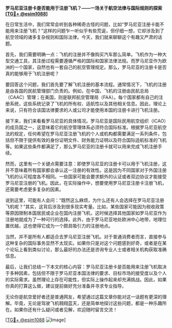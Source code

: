 **罗马尼亚注册卡是否能用于注册飞机？——一场关于航空法律与国际规则的探索[[TG💪+ @esim1088](https://t.me/s/esim1088)]**

在日常生活中，我们常常会听到各种稀奇古怪的问题，比如“罗马尼亚注册卡能不能用来注册飞机？”这样的问题乍一听似乎有些荒诞，但仔细一想，它却涉及到了航空领域的诸多复杂规则和国际法律。今天，我们就来聊聊这个有趣又严肃的话题。

首先，我们需要明确一点：飞机的注册并不像购买汽车那么简单。飞机作为一种大型交通工具，其注册过程需要遵循严格的国际和国家法律法规。而罗马尼亚作为欧洲的一个国家，自然也有一套自己的航空管理规定。那么，罗马尼亚的注册卡是否真的能够用于飞机注册呢？

要回答这个问题，我们首先要了解飞机注册的基本流程。通常情况下，飞机的注册是由各国的民航管理部门负责的。例如，在中国，飞机的注册由民航总局（CAAC）管理；在美国，则是联邦航空管理局（FAA）。每个国家都有自己的注册系统，这些系统记录了飞机的所有权、适航性以及其他相关信息。因此，理论上来说，只有符合该国法律要求的人或公司才能使用本国的注册卡进行飞机注册。

接下来，我们来看看罗马尼亚的具体情况。罗马尼亚是国际民用航空组织（ICAO）的成员国之一，这意味着它的航空管理体系必须符合国际标准。根据罗马尼亚航空法的规定，任何希望在罗马尼亚注册飞机的个人或机构都需要满足一系列条件，包括但不限于提供有效的身份证明文件、财务能力证明以及符合国际适航标准的飞机等。如果这些条件都满足了，那么罗马尼亚的注册卡就可以用来完成飞机注册手续。

然而，这里有一个关键点需要注意：即使罗马尼亚的注册卡可以用于飞机注册，这并不意味着所有国家都会承认这一注册的有效性。这是因为不同国家对于外国注册飞机的认可程度各不相同。一些国家可能会要求额外的认证或者双边协议才能接受罗马尼亚注册的飞机。因此，在实际操作中，想要使用罗马尼亚注册卡注册飞机，还需要考虑更多复杂的因素。

说到这里，可能有人会问：“既然这么麻烦，为什么还有人会选择在罗马尼亚注册飞机呢？”其实，这背后涉及到很多现实考量。比如，某些国家可能因为税收政策等原因限制本国居民或企业在国内注册飞机，这时候选择其他国家如罗马尼亚作为注册地就成为了一种可行的选择。此外，由于罗马尼亚地处欧洲中心地带，地理位置优越，这也使得它成为一个颇具吸引力的注册地点。

当然，并不是所有人都适合去罗马尼亚注册飞机。对于普通消费者而言，直接参与这种复杂的国际事务显然不太现实。如果你只是对这个问题感到好奇，或者是在某个论坛上看到类似讨论，那么最好的办法还是咨询专业人士或者相关机构获取准确信息。

最后，让我们总结一下本文的核心内容：罗马尼亚注册卡是否能用来注册飞机取决于多种因素，包括但不限于罗马尼亚本国法律的要求、目标市场的接受度以及个人的实际需求。虽然理论上存在可能性，但实际上操作起来却充满挑战。因此，如果你真的打算这么做，建议提前做好充分准备并寻求专业指导。

无论你是航空爱好者还是普通网友，希望通过这篇文章你能对这一话题有更深的理解。毕竟，无论是驾驶飞机翱翔蓝天，还是简单地探讨这些问题，都是一种乐趣所在。如果你还有什么疑问或者见解，欢迎随时留言交流！

[[TG💪+ @esim1088](https://t.me/s/esim1088) ![Image](https://i.postimg.cc/4NQfJmqS/Snipaste-2025-05-13-00-14-12.png)]